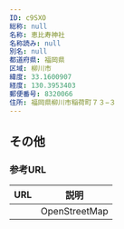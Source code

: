 ```yaml
---
ID: c9SXO
総称: null
名称: 恵比寿神社
名称読み: null
別名: null
都道府県: 福岡県
区域: 柳川市
緯度: 33.1600907
経度: 130.3953403
郵便番号: 8320066
住所: 福岡県柳川市稲荷町７３−３
---
```


## その他

### 参考URL

| URL | 説明          |
| --- | ------------- |
|     | OpenStreetMap |
